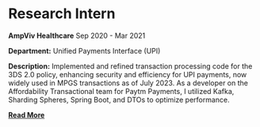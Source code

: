 # Research Intern
**AmpViv Healthcare**
Sep 2020 - Mar 2021
<br>

**Department:** Unified Payments Interface (UPI)
<br>

**Description:** Implemented and refined transaction processing code for the 3DS 2.0 policy, enhancing security and efficiency for UPI payments, now widely used in MPGS transactions as of July 2023. As a developer on the Affordability Transactional team for Paytm Payments, I utilized Kafka, Sharding Spheres, Spring Boot, and DTOs to optimize performance. 
<br>

**[Read More](../pages/experience-detail.html)**

<!-- **[<i class="fa-solid fa-circle-info"></i> Learn More](../pages/experience.html)** -->

